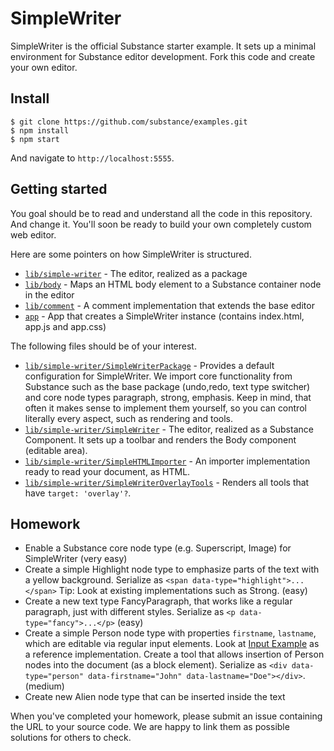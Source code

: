 # SimpleWriter

SimpleWriter is the official Substance starter example. It sets up a minimal environment for Substance editor development. Fork this code and create your own editor.

## Install

```
$ git clone https://github.com/substance/examples.git
$ npm install
$ npm start
```

And navigate to `http://localhost:5555`.

## Getting started

You goal should be to read and understand all the code in this repository. And change it. You'll soon be ready to build your own completely custom web editor.

Here are some pointers on how SimpleWriter is structured.

- [`lib/simple-writer`](lib/simple-writer) - The editor, realized as a package
- [`lib/body`](lib/body) - Maps an HTML body element to a Substance container node in the editor
- [`lib/comment`](lib/comment) - A comment implementation that extends the base editor
- [`app`](app) - App that creates a SimpleWriter instance (contains index.html, app.js and app.css)

The following files should be of your interest.

- [`lib/simple-writer/SimpleWriterPackage`](lib/simple-writer/SimpleWriterPackage) - Provides a default configuration for SimpleWriter. We import core functionality from Substance such as the base package (undo,redo, text type switcher) and core node types paragraph, strong, emphasis. Keep in mind, that often it makes sense to implement them yourself, so you can control literally every aspect, such as rendering and tools.
- [`lib/simple-writer/SimpleWriter`](lib/simple-writer/SimpleWriter) - The editor, realized as a Substance Component. It sets up a toolbar and renders the Body component (editable area).
- [`lib/simple-writer/SimpleHTMLImporter`](lib/simple-writer/SimpleHTMLImporter) - An importer implementation ready to read your document, as HTML.
- [`lib/simple-writer/SimpleWriterOverlayTools`](lib/simple-writer/SimpleWriterOverlayTools) - Renders all tools that have `target: 'overlay'?`.

## Homework

- Enable a Substance core node type (e.g. Superscript, Image) for SimpleWriter (very easy)
- Create a simple Highlight node type to emphasize parts of the text with a yellow background. Serialize as `<span data-type="highlight">...</span>` Tip: Look at existing implementations such as Strong. (easy)
- Create a new text type FancyParagraph, that works like a regular paragraph, just with different styles. Serialize as `<p data-type="fancy">...</p>` (easy)
- Create a simple Person node type with properties `firstname`, `lastname`, which are editable via regular input elements. Look at [Input Example](https://github.com/substance/examples/blob/v1.0.0-beta.4/input/app.js) as a reference implementation. Create a tool that allows insertion of Person nodes into the document (as a block element). Serialize as `<div data-type="person" data-firstname="John" data-lastname="Doe"></div>`. (medium)
- Create new Alien node type that can be inserted inside the text

When you've completed your homework, please submit an issue containing the URL to your source code. We are happy to link them as possible solutions for others to check.